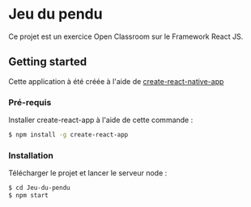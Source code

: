 # Jeu du pendu

Ce projet est un exercice Open Classroom sur le Framework React JS.


## Getting started

Cette application à été créée à l'aide de [create-react-native-app](https://github.com/react-community/create-react-native-app)

### Pré-requis

Installer create-react-app à l'aide de cette commande : 

```sh
$ npm install -g create-react-app
```

### Installation

Télécharger le projet et lancer le serveur node :

```sh
$ cd Jeu-du-pendu
$ npm start
```
